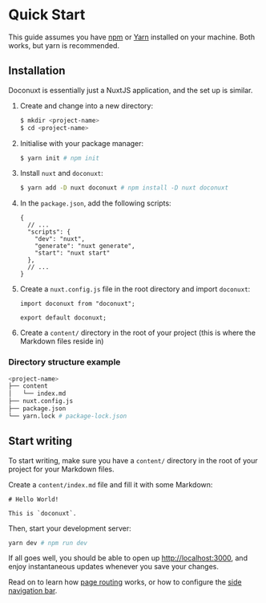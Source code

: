 # Quick Start

This guide assumes you have [npm](https://www.npmjs.com/) or [Yarn](https://yarnpkg.com/) installed on your machine. Both works, but yarn is recommended.

## Installation

Doconuxt is essentially just a NuxtJS application, and the set up is similar.

1. Create and change into a new directory:

    ```bash
    $ mkdir <project-name>
    $ cd <project-name>
    ```

2. Initialise with your package manager:

    ```bash
    $ yarn init # npm init
    ```

3. Install `nuxt` and `doconuxt`:

    ```bash
    $ yarn add -D nuxt doconuxt # npm install -D nuxt doconuxt
    ```

4. In the `package.json`, add the following scripts:

    ```json{3-6}[package.json]
    {
      // ...
      "scripts": {
        "dev": "nuxt",
        "generate": "nuxt generate",
        "start": "nuxt start"
      },
      // ...
    }
    ```

5. Create a `nuxt.config.js` file in the root directory and import `doconuxt`:

    ```js{}[nuxt.config.js]
    import doconuxt from "doconuxt";

    export default doconuxt;
    ```

6. Create a `content/` directory in the root of your project (this is where the Markdown files reside in)

### Directory structure example

```bash
<project-name>
├── content
│   └── index.md
├── nuxt.config.js
├── package.json
└── yarn.lock # package-lock.json
```

## Start writing

To start writing, make sure you have a `content/` directory in the root of your project for your Markdown files.

Create a `content/index.md` file and fill it with some Markdown:

```md{}[content/index.md]
# Hello World!

This is `doconuxt`.
```

Then, start your development server:

```bash
yarn dev # npm run dev
```

If all goes well, you should be able to open up [http://localhost:3000](http://localhost:3000), and enjoy instantaneous updates whenever you save your changes.

Read on to learn how [page routing](/page-routing) works, or how to configure the [side navigation bar](/navigation).
